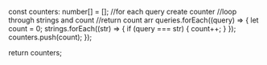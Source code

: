 const counters: number[] = [];
  //for each query create counter
  //loop through strings and count
  //return count arr
  queries.forEach((query) => {
    let count = 0;
    strings.forEach((str) => {
      if (query === str) {
        count++;
      }
    });
    counters.push(count);
  });

  return counters;